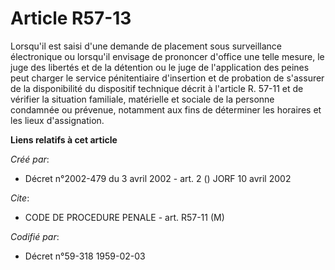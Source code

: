 # Article R57-13

Lorsqu'il est saisi d'une demande de placement sous surveillance électronique ou lorsqu'il envisage de prononcer d'office une
telle mesure, le juge des libertés et de la détention ou le juge de l'application des peines peut charger le service
pénitentiaire d'insertion et de probation de s'assurer de la disponibilité du dispositif technique décrit à l'article R.
57-11 et de vérifier la situation familiale, matérielle et sociale de la personne condamnée ou prévenue, notamment aux fins
de déterminer les horaires et les lieux d'assignation.

**Liens relatifs à cet article**

_Créé par_:

  - Décret n°2002-479 du 3 avril 2002 - art. 2 () JORF 10 avril 2002

_Cite_:

  - CODE DE PROCEDURE PENALE - art. R57-11 (M)

_Codifié par_:

  - Décret n°59-318 1959-02-03
